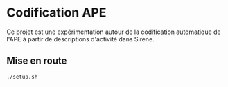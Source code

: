 # Codification APE

Ce projet est une expérimentation autour de la codification automatique de l'APE à partir de descriptions d'activité dans Sirene.

## Mise en route

```
./setup.sh
```